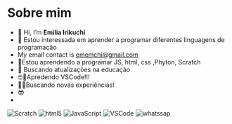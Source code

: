 # Sobre mim
- 👋 Hi, I’m **Emilia Irikuchi**
- 👀 Estou interessada em aprender a programar diferentes linguagens de programação
- My email contact is ememchi@gmail.com
- 🌱Estou aprendendo a programar JS, html, css ,Phyton, Scratch 
- 💭 Buscando atualizações na educação
- 🤓🥰Apredendo  VSCode!!!
- 💭😀Buscando novas experiências!
- 😎
- 
 

![Scratch](https://img.shields.io/badge/Scratch-4D97FF?style=for-the-badge&logo=Scratch&logoColor=white)
![html5](https://img.shields.io/badge/HTML5-E34F26?style=for-the-badge&logo=html5&logoColor=white)
![JavaScript](https://img.shields.io/badge/JavaScript-323330?style=for-the-badge&logo=javascript&logoColor=F7DF1E)
![VSCode](https://img.shields.io/badge/VSCode-0078D4?style=for-the-badge&logo=visual%20studio%20code&logoColor=white)
![whatssap](https://img.shields.io/badge/WhatsApp-25D366?style=for-the-badge&logo=whatsapp&logoColor=white)
<!---
eechi123/eechi123 is a ✨ special ✨ repository because its `README.md` (this file) appears on your GitHub profile.
You can click the Preview link to take a look at your changes.
--->
